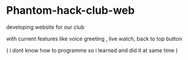 # Phantom-hack-club-web
developing website for our club

with current  features like voice greeting ,
live watch, back to top button

( i dont know how to programme so i learned and did it at same time ) 
